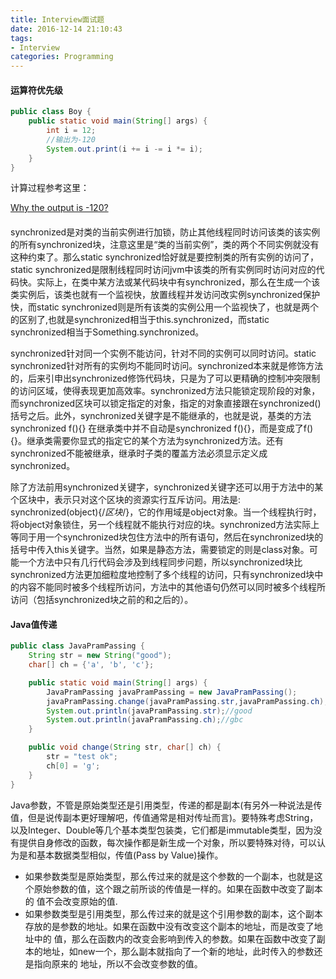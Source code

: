 ```yaml
---
title: Interview面试题
date: 2016-12-14 21:10:43
tags:
- Interview
categories: Programming
---
```


#### 运算符优先级

```Java
public class Boy {
    public static void main(String[] args) {
        int i = 12;
        //输出为-120
        System.out.print(i += i -= i *= i);
    }
}
```

计算过程参考这里：

<!-- more -->

[Why the output is -120?](http://stackoverflow.com/questions/41144042/why-the-output-is-120/41144150#41144150)

#### 

synchronized是对类的当前实例进行加锁，防止其他线程同时访问该类的该实例的所有synchronized块，注意这里是“类的当前实例”，类的两个不同实例就没有这种约束了。那么static synchronized恰好就是要控制类的所有实例的访问了，static synchronized是限制线程同时访问jvm中该类的所有实例同时访问对应的代码快。实际上，在类中某方法或某代码块中有synchronized，那么在生成一个该类实例后，该类也就有一个监视快，放置线程并发访问改实例synchronized保护快，而static synchronized则是所有该类的实例公用一个监视快了，也就是两个的区别了,也就是synchronized相当于this.synchronized，而static synchronized相当于Something.synchronized。

synchronized针对同一个实例不能访问，针对不同的实例可以同时访问。static synchronized针对所有的实例均不能同时访问。synchronized本来就是修饰方法的，后来引申出synchronized修饰代码块，只是为了可以更精确的控制冲突限制的访问区域，使得表现更加高效率。synchronized方法只能锁定现阶段的对象，而synchronized区块可以锁定指定的对象，指定的对象直接跟在synchronized()括号之后。此外，synchronized关键字是不能继承的，也就是说，基类的方法synchronized f(){} 在继承类中并不自动是synchronized f(){}，而是变成了f(){}。继承类需要你显式的指定它的某个方法为synchronized方法。还有synchronized不能被继承，继承时子类的覆盖方法必须显示定义成synchronized。

除了方法前用synchronized关键字，synchronized关键字还可以用于方法中的某个区块中，表示只对这个区块的资源实行互斥访问。用法是: synchronized(object){/*区块*/}，它的作用域是object对象。当一个线程执行时，将object对象锁住，另一个线程就不能执行对应的块。synchronized方法实际上等同于用一个synchronized块包住方法中的所有语句，然后在synchronized块的括号中传入this关键字。当然，如果是静态方法，需要锁定的则是class对象。可能一个方法中只有几行代码会涉及到线程同步问题，所以synchronized块比synchronized方法更加细粒度地控制了多个线程的访问，只有synchronized块中的内容不能同时被多个线程所访问，方法中的其他语句仍然可以同时被多个线程所访问（包括synchronized块之前的和之后的）。

#### Java值传递

```Java
public class JavaPramPassing {
    String str = new String("good");
    char[] ch = {'a', 'b', 'c'};

    public static void main(String[] args) {
        JavaPramPassing javaPramPassing = new JavaPramPassing();
        javaPramPassing.change(javaPramPassing.str,javaPramPassing.ch);
        System.out.println(javaPramPassing.str);//good
        System.out.println(javaPramPassing.ch);//gbc
    }

    public void change(String str, char[] ch) {
        str = "test ok";
        ch[0] = 'g';
    }
}
```

Java参数，不管是原始类型还是引用类型，传递的都是副本(有另外一种说法是传值，但是说传副本更好理解吧，传值通常是相对传址而言)。要特殊考虑String，以及Integer、Double等几个基本类型包装类，它们都是immutable类型，因为没有提供自身修改的函数，每次操作都是新生成一个对象，所以要特殊对待，可以认为是和基本数据类型相似，传值(Pass by Value)操作。

* 如果参数类型是原始类型，那么传过来的就是这个参数的一个副本，也就是这个原始参数的值，这个跟之前所谈的传值是一样的。如果在函数中改变了副本的 值不会改变原始的值.
* 如果参数类型是引用类型，那么传过来的就是这个引用参数的副本，这个副本存放的是参数的地址。如果在函数中没有改变这个副本的地址，而是改变了地址中的 值，那么在函数内的改变会影响到传入的参数。如果在函数中改变了副本的地址，如new一个，那么副本就指向了一个新的地址，此时传入的参数还是指向原来的 地址，所以不会改变参数的值。

